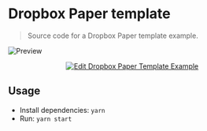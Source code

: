 # Dropbox Paper template

> Source code for a Dropbox Paper template example.

![Preview](https://user-images.githubusercontent.com/6137112/32421182-c55c3a76-c263-11e7-80ce-be7cb35efcc9.png)

<p align="center">
  <a href="https://codesandbox.io/s/github/francoischalifour/medium-zoom/tree/master/examples/dropbox-paper-template">
    <img alt="Edit Dropbox Paper Template Example" src="https://codesandbox.io/static/img/play-codesandbox.svg">
  </a>
</p>

## Usage

* Install dependencies: `yarn`
* Run: `yarn start`
